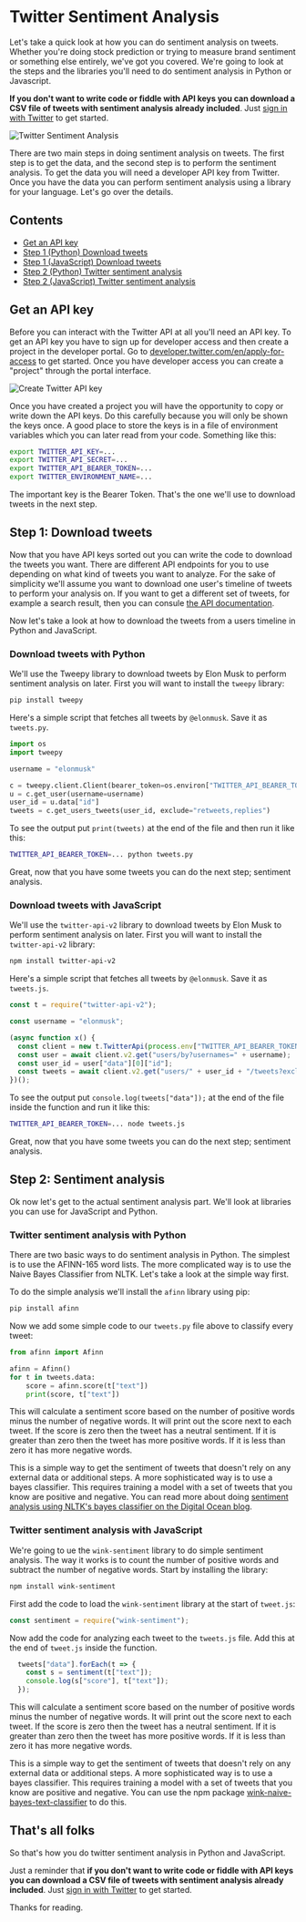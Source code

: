 # Twitter Sentiment Analysis

Let's take a quick look at how you can do sentiment analysis on tweets.
Whether you're doing stock prediction or trying to measure brand sentiment or something else entirely, we've got you covered.
We're going to look at the steps and the libraries you'll need to do sentiment analysis in Python or Javascript.

**If you don't want to write code or fiddle with API keys you can download a CSV file of tweets with sentiment analysis already included**. Just [sign in with Twitter](/login) to get started.

![Twitter Sentiment Analysis](/content/twitter-sentiment-analysis.png)

<!-- <a href="/login" class="ui-component-button ui-component-button-normal ui-component-button-primary">Sign in with Twitter</a> -->

There are two main steps in doing sentiment analysis on tweets. The first step is to get the data, and the second step is to perform the sentiment analysis. To get the data you will need a developer API key from Twitter. Once you have the data you can perform sentiment analysis using a library for your language. Let's go over the details.

## Contents

 * [Get an API key](#get-an-api-key)
 * [Step 1 (Python) Download tweets](#download-tweets-with-python)
 * [Step 1 (JavaScript) Download tweets](#download-tweets-with-javascript)
 * [Step 2 (Python) Twitter sentiment analysis](#twitter-sentiment-analysis-with-python)
 * [Step 2 (JavaScript) Twitter sentiment analysis](#twitter-sentiment-analysis-with-javascript)

## Get an API key

Before you can interact with the Twitter API at all you'll need an API key. To get an API key you have to sign up for developer access and then create a project in the developer portal. Go to [developer.twitter.com/en/apply-for-access](https://developer.twitter.com/en/apply-for-access) to get started. Once you have developer access you can create a "project" through the portal interface.

![Create Twitter API key](/content/twitter-create-api-key.png)

Once you have created a project you will have the opportunity to copy or write down the API keys.
Do this carefully because you will only be shown the keys once.
A good place to store the keys is in a file of environment variables which you can later read from your code. Something like this:

```bash
export TWITTER_API_KEY=...
export TWITTER_API_SECRET=...
export TWITTER_API_BEARER_TOKEN=...
export TWITTER_ENVIRONMENT_NAME=...
```

The important key is the Bearer Token. That's the one we'll use to download tweets in the next step.

## Step 1: Download tweets

Now that you have API keys sorted out you can write the code to download the tweets you want.
There are different API endpoints for you to use depending on what kind of tweets you want to analyze.
For the sake of simplicity we'll assume you want to download one user's timeline of tweets to perform your analysis on.
If you want to get a different set of tweets, for example a search result, then you can consule [the API documentation](https://developer.twitter.com/en/docs/twitter-api/tweets/search/introduction).

Now let's take a look at how to download the tweets from a users timeline in Python and JavaScript.

### Download tweets with Python

We'll use the Tweepy library to download tweets by Elon Musk to perform sentiment analysis on later.
First you will want to install the `tweepy` library:

```bash
pip install tweepy
```

Here's a simple script that fetches all tweets by `@elonmusk`. Save it as `tweets.py`.

```python
import os
import tweepy

username = "elonmusk"

c = tweepy.client.Client(bearer_token=os.environ["TWITTER_API_BEARER_TOKEN"])
u = c.get_user(username=username)
user_id = u.data["id"]
tweets = c.get_users_tweets(user_id, exclude="retweets,replies")
```

To see the output put `print(tweets)` at the end of the file and then run it like this:

```bash
TWITTER_API_BEARER_TOKEN=... python tweets.py
```

Great, now that you have some tweets you can do the next step; sentiment analysis.

### Download tweets with JavaScript

We'll use the `twitter-api-v2` library to download tweets by Elon Musk to perform sentiment analysis on later.
First you will want to install the `twitter-api-v2` library:

```bash
npm install twitter-api-v2
```

Here's a simple script that fetches all tweets by `@elonmusk`. Save it as `tweets.js`.

```javascript
const t = require("twitter-api-v2");

const username = "elonmusk";

(async function x() {
  const client = new t.TwitterApi(process.env["TWITTER_API_BEARER_TOKEN"]);
  const user = await client.v2.get("users/by?usernames=" + username);
  const user_id = user["data"][0]["id"];
  const tweets = await client.v2.get("users/" + user_id + "/tweets?exclude=retweets,replies");
})();
```

To see the output put `console.log(tweets["data"]);` at the end of the file inside the function and run it like this:

```bash
TWITTER_API_BEARER_TOKEN=... node tweets.js
```

Great, now that you have some tweets you can do the next step; sentiment analysis.

## Step 2: Sentiment analysis

Ok now let's get to the actual sentiment analysis part.
We'll look at libraries you can use for JavaScript and Python.

### Twitter sentiment analysis with Python

There are two basic ways to do sentiment analysis in Python.
The simplest is to use the AFINN-165 word lists.
The more complicated way is to use the Naive Bayes Classifier from NLTK.
Let's take a look at the simple way first.

To do the simple analysis we'll install the `afinn` library using pip:

```bash
pip install afinn
```

Now we add some simple code to our `tweets.py` file above to classify every tweet:

```python
from afinn import Afinn

afinn = Afinn()
for t in tweets.data:
    score = afinn.score(t["text"])
    print(score, t["text"])
```

This will calculate a sentiment score based on the number of positive words minus the number of negative words.
It will print out the score next to each tweet.
If the score is zero then the tweet has a neutral sentiment.
If it is greater than zero then the tweet has more positive words.
If it is less than zero it has more negative words.

This is a simple way to get the sentiment of tweets that doesn't rely on any external data or additional steps.
A more sophisticated way is to use a bayes classifier.
This requires training a model with a set of tweets that you know are positive and negative.
You can read more about doing [sentiment analysis using NLTK's bayes classifier on the Digital Ocean blog](https://www.digitalocean.com/community/tutorials/how-to-perform-sentiment-analysis-in-python-3-using-the-natural-language-toolkit-nltk).

### Twitter sentiment analysis with JavaScript

We're going to ue the `wink-sentiment` library to do simple sentiment analysis.
The way it works is to count the number of positive words and subtract the number of negative words.
Start by installing the library:

```bash
npm install wink-sentiment
```

First add the code to load the `wink-sentiment` library at the start of `tweet.js`:

```javascript
const sentiment = require("wink-sentiment");
```

Now add the code for analyzing each tweet to the `tweets.js` file.
Add this at the end of `tweet.js` inside the function.

```javascript
  tweets["data"].forEach(t => {
    const s = sentiment(t["text"]);
    console.log(s["score"], t["text"]);
  });
```

This will calculate a sentiment score based on the number of positive words minus the number of negative words.
It will print out the score next to each tweet.
If the score is zero then the tweet has a neutral sentiment.
If it is greater than zero then the tweet has more positive words.
If it is less than zero it has more negative words.

This is a simple way to get the sentiment of tweets that doesn't rely on any external data or additional steps.
A more sophisticated way is to use a bayes classifier.
This requires training a model with a set of tweets that you know are positive and negative.
You can use the npm package [wink-naive-bayes-text-classifier](https://www.npmjs.com/package/wink-naive-bayes-text-classifier) to do this.

## That's all folks

So that's how you do twitter sentiment analysis in Python and JavaScript.

Just a reminder that **if you don't want to write code or fiddle with API keys you can download a CSV file of tweets with sentiment analysis already included**. Just [sign in with Twitter](/login) to get started.

Thanks for reading.
